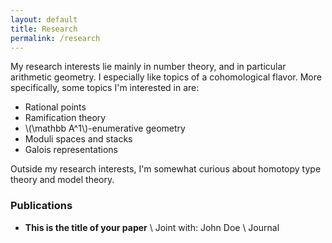 ```yaml
---
layout: default
title: Research
permalink: /research
---
```

My research interests lie mainly in number theory, and in particular arithmetic geometry. I especially like topics of a cohomological flavor. More specifically, some topics I'm interested in are:

- Rational points
- Ramification theory
- \\(\mathbb A^1\\)-enumerative geometry
- Moduli spaces and stacks
- Galois representations

Outside my research interests, I'm somewhat curious about homotopy type theory and model theory.

### Publications
- **This is the title of your paper** \\
Joint with: John Doe  \\
Journal